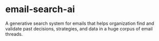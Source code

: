# email-search-ai
A generative search system for emails that helps organization find and validate past decisions, strategies, and data in a huge corpus of email threads. 
